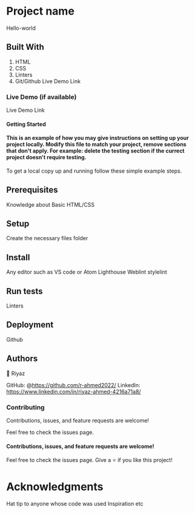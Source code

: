 # Project name
Hello-world
## Built With
1. HTML
2. CSS
3. Linters
4. Git/Github
Live Demo Link

### Live Demo (if available)
Live Demo Link  

#### Getting Started
#### This is an example of how you may give instructions on setting up your project locally. Modify this file to match your project, remove sections that don't apply. For example: delete the testing section if the currect project doesn't require testing.

To get a local copy up and running follow these simple example steps.

## Prerequisites
Knowledge about Basic HTML/CSS
## Setup
Create the necessary files folder
## Install
Any editor such as VS code or Atom
Lighthouse
Weblint
stylelint
## Run tests
Linters
## Deployment
Github

## Authors
👤 Riyaz

GitHub: @https://github.com/r-ahmed2022/
LinkedIn: https://www.linkedin.com/in/riyaz-ahmed-4216a71a8/

### Contributing
Contributions, issues, and feature requests are welcome!

Feel free to check the issues page.


#### Contributions, issues, and feature requests are welcome!

Feel free to check the issues page.
Give a ⭐️ if you like this project!

# Acknowledgments
Hat tip to anyone whose code was used
Inspiration
etc

